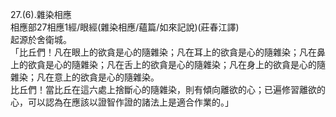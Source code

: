 27.(6).雜染相應  
相應部27相應1經/眼經(雜染相應/蘊篇/如來記說)(莊春江譯)  
起源於舍衛城。  
「比丘們！凡在眼上的欲貪是心的隨雜染；凡在耳上的欲貪是心的隨雜染；凡在鼻上的欲貪是心的隨雜染；凡在舌上的欲貪是心的隨雜染；凡在身上的欲貪是心的隨雜染；凡在意上的欲貪是心的隨雜染。  
比丘們！當比丘在這六處上捨斷心的隨雜染，則有傾向離欲的心；已遍修習離欲的心，可以認為在應該以證智作證的諸法上是適合作業的。」  
  
  
